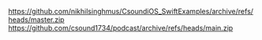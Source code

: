 https://github.com/nikhilsinghmus/CsoundiOS_SwiftExamples/archive/refs/heads/master.zip
https://github.com/csound1734/podcast/archive/refs/heads/main.zip
